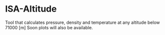 # ISA-Altitude

Tool that calculates pressure, density and temperature at any altitude below 71000 [m] 
Soon plots will also be available.
